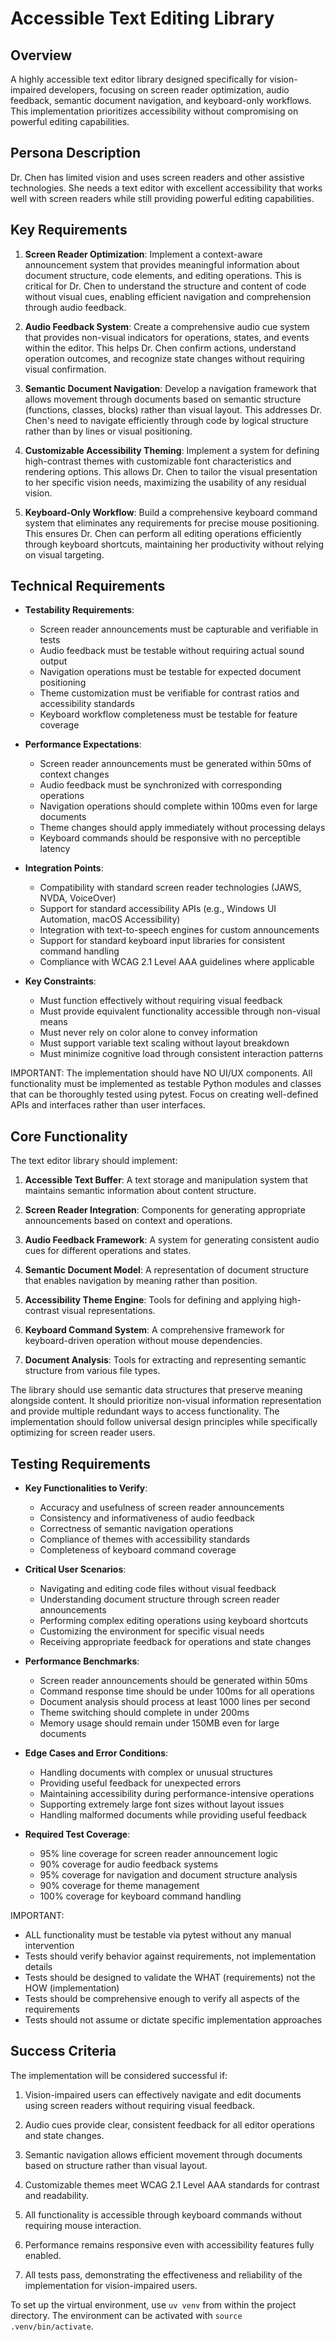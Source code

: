 # Accessible Text Editing Library

## Overview
A highly accessible text editor library designed specifically for vision-impaired developers, focusing on screen reader optimization, audio feedback, semantic document navigation, and keyboard-only workflows. This implementation prioritizes accessibility without compromising on powerful editing capabilities.

## Persona Description
Dr. Chen has limited vision and uses screen readers and other assistive technologies. She needs a text editor with excellent accessibility that works well with screen readers while still providing powerful editing capabilities.

## Key Requirements
1. **Screen Reader Optimization**: Implement a context-aware announcement system that provides meaningful information about document structure, code elements, and editing operations. This is critical for Dr. Chen to understand the structure and content of code without visual cues, enabling efficient navigation and comprehension through audio feedback.

2. **Audio Feedback System**: Create a comprehensive audio cue system that provides non-visual indicators for operations, states, and events within the editor. This helps Dr. Chen confirm actions, understand operation outcomes, and recognize state changes without requiring visual confirmation.

3. **Semantic Document Navigation**: Develop a navigation framework that allows movement through documents based on semantic structure (functions, classes, blocks) rather than visual layout. This addresses Dr. Chen's need to navigate efficiently through code by logical structure rather than by lines or visual positioning.

4. **Customizable Accessibility Theming**: Implement a system for defining high-contrast themes with customizable font characteristics and rendering options. This allows Dr. Chen to tailor the visual presentation to her specific vision needs, maximizing the usability of any residual vision.

5. **Keyboard-Only Workflow**: Build a comprehensive keyboard command system that eliminates any requirements for precise mouse positioning. This ensures Dr. Chen can perform all editing operations efficiently through keyboard shortcuts, maintaining her productivity without relying on visual targeting.

## Technical Requirements
- **Testability Requirements**:
  - Screen reader announcements must be capturable and verifiable in tests
  - Audio feedback must be testable without requiring actual sound output
  - Navigation operations must be testable for expected document positioning
  - Theme customization must be verifiable for contrast ratios and accessibility standards
  - Keyboard workflow completeness must be testable for feature coverage

- **Performance Expectations**:
  - Screen reader announcements must be generated within 50ms of context changes
  - Audio feedback must be synchronized with corresponding operations
  - Navigation operations should complete within 100ms even for large documents
  - Theme changes should apply immediately without processing delays
  - Keyboard commands should be responsive with no perceptible latency

- **Integration Points**:
  - Compatibility with standard screen reader technologies (JAWS, NVDA, VoiceOver)
  - Support for standard accessibility APIs (e.g., Windows UI Automation, macOS Accessibility)
  - Integration with text-to-speech engines for custom announcements
  - Support for standard keyboard input libraries for consistent command handling
  - Compliance with WCAG 2.1 Level AAA guidelines where applicable

- **Key Constraints**:
  - Must function effectively without requiring visual feedback
  - Must provide equivalent functionality accessible through non-visual means
  - Must never rely on color alone to convey information
  - Must support variable text scaling without layout breakdown
  - Must minimize cognitive load through consistent interaction patterns

IMPORTANT: The implementation should have NO UI/UX components. All functionality must be implemented as testable Python modules and classes that can be thoroughly tested using pytest. Focus on creating well-defined APIs and interfaces rather than user interfaces.

## Core Functionality
The text editor library should implement:

1. **Accessible Text Buffer**: A text storage and manipulation system that maintains semantic information about content structure.

2. **Screen Reader Integration**: Components for generating appropriate announcements based on context and operations.

3. **Audio Feedback Framework**: A system for generating consistent audio cues for different operations and states.

4. **Semantic Document Model**: A representation of document structure that enables navigation by meaning rather than position.

5. **Accessibility Theme Engine**: Tools for defining and applying high-contrast visual representations.

6. **Keyboard Command System**: A comprehensive framework for keyboard-driven operation without mouse dependencies.

7. **Document Analysis**: Tools for extracting and representing semantic structure from various file types.

The library should use semantic data structures that preserve meaning alongside content. It should prioritize non-visual information representation and provide multiple redundant ways to access functionality. The implementation should follow universal design principles while specifically optimizing for screen reader users.

## Testing Requirements
- **Key Functionalities to Verify**:
  - Accuracy and usefulness of screen reader announcements
  - Consistency and informativeness of audio feedback
  - Correctness of semantic navigation operations
  - Compliance of themes with accessibility standards
  - Completeness of keyboard command coverage

- **Critical User Scenarios**:
  - Navigating and editing code files without visual feedback
  - Understanding document structure through screen reader announcements
  - Performing complex editing operations using keyboard shortcuts
  - Customizing the environment for specific visual needs
  - Receiving appropriate feedback for operations and state changes

- **Performance Benchmarks**:
  - Screen reader announcements should be generated within 50ms
  - Command response time should be under 100ms for all operations
  - Document analysis should process at least 1000 lines per second
  - Theme switching should complete in under 200ms
  - Memory usage should remain under 150MB even for large documents

- **Edge Cases and Error Conditions**:
  - Handling documents with complex or unusual structures
  - Providing useful feedback for unexpected errors
  - Maintaining accessibility during performance-intensive operations
  - Supporting extremely large font sizes without layout issues
  - Handling malformed documents while providing useful feedback

- **Required Test Coverage**:
  - 95% line coverage for screen reader announcement logic
  - 90% coverage for audio feedback systems
  - 95% coverage for navigation and document structure analysis
  - 90% coverage for theme management
  - 100% coverage for keyboard command handling

IMPORTANT: 
- ALL functionality must be testable via pytest without any manual intervention
- Tests should verify behavior against requirements, not implementation details
- Tests should be designed to validate the WHAT (requirements) not the HOW (implementation)
- Tests should be comprehensive enough to verify all aspects of the requirements
- Tests should not assume or dictate specific implementation approaches

## Success Criteria
The implementation will be considered successful if:

1. Vision-impaired users can effectively navigate and edit documents using screen readers without requiring visual feedback.

2. Audio cues provide clear, consistent feedback for all editor operations and state changes.

3. Semantic navigation allows efficient movement through documents based on structure rather than visual layout.

4. Customizable themes meet WCAG 2.1 Level AAA standards for contrast and readability.

5. All functionality is accessible through keyboard commands without requiring mouse interaction.

6. Performance remains responsive even with accessibility features fully enabled.

7. All tests pass, demonstrating the effectiveness and reliability of the implementation for vision-impaired users.

To set up the virtual environment, use `uv venv` from within the project directory. The environment can be activated with `source .venv/bin/activate`.